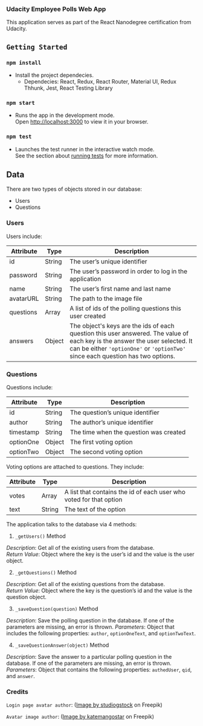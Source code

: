 ### Udacity Employee Polls Web App

This application serves as part of the React Nanodegree certification from Udacity.

## `Getting Started`
### `npm install`
* Install the project dependecies.
    * Dependecies: React, Redux, React Router, Material UI, Redux Thhunk, Jest, React Testing Library

### `npm start`
* Runs the app in the development mode.\
Open [http://localhost:3000](http://localhost:3000) to view it in your browser.

### `npm test`
* Launches the test runner in the interactive watch mode.\
See the section about [running tests](https://facebook.github.io/create-react-app/docs/running-tests) for more information.

## Data
There are two types of objects stored in our database:

* Users
* Questions
### Users

Users include:

| Attribute    | Type             | Description           |
|-----------------|------------------|-------------------         |
| id                 | String           | The user’s unique identifier |
| password   | String           | The user’s password in order to log in the application |
| name          | String           | The user’s first name  and last name     |
| avatarURL  | String           | The path to the image file |
| questions | Array | A list of ids of the polling questions this user created|
| answers      | Object         |  The object's keys are the ids of each question this user answered. The value of each key is the answer the user selected. It can be either `'optionOne'` or `'optionTwo'` since each question has two options.

### Questions

Questions include:

| Attribute | Type | Description |
|-----------------|------------------|-------------------|
| id                  | String | The question’s unique identifier |
| author        | String | The author’s unique identifier |
| timestamp | String | The time when the question was created|
| optionOne | Object | The first voting option|
| optionTwo | Object | The second voting option|

Voting options are attached to questions. They include:

| Attribute | Type | Description |
|-----------------|------------------|-------------------|
| votes             | Array | A list that contains the id of each user who voted for that option|
| text                | String | The text of the option |

The application talks to the database via 4 methods:
1) `_getUsers()` Method

*Description*: Get all of the existing users from the database.  
*Return Value*: Object where the key is the user’s id and the value is the user object.

2) `_getQuestions()` Method

*Description*: Get all of the existing questions from the database.  
*Return Value*: Object where the key is the question’s id and the value is the question object.

3) `_saveQuestion(question)` Method

*Description*: Save the polling question in the database. If one of the parameters are missing, an error is thrown.
*Parameters*:  Object that includes the following properties: `author`, `optionOneText`, and `optionTwoText`.

4) `_saveQuestionAnswer(object)` Method

*Description*: Save the answer to a particular polling question in the database. If one of the parameters are missing, an error is thrown.
*Parameters*: Object that contains the following properties: `authedUser`, `qid`, and `answer`.

### Credits

`Login page avatar author`: (<a href="https://www.freepik.com/free-vector/young-people-avatar-silhouette_8205584.htm#page=2&query=avatar&position=0&from_view=keyword&track=sph">Image by studiogstock</a> on Freepik)

`Avatar image author`: (<a href="https://www.freepik.com/free-vector/businessman-choosing-options-computer_4530235.htm#query=employee%20polls&position=7&from_view=search&track=ais">Image by katemangostar</a> on Freepik)